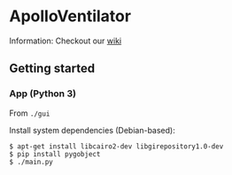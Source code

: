 # ApolloVentilator

Information: Checkout our [wiki](https://github.com/makespacemadrid/ApolloVentilator/wiki)

## Getting started

### App (Python 3)

From ```./gui```

Install system dependencies (Debian-based):

```
$ apt-get install libcairo2-dev libgirepository1.0-dev
$ pip install pygobject
$ ./main.py
```